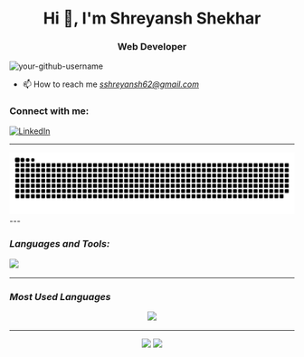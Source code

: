 <h1 align="center">Hi 👋, I'm Shreyansh Shekhar</h1>
<h3 align="center">Web Developer</h3>

<p align="left"> <img src="https://komarev.com/ghpvc/?username=Frost2204&label=Profile%20views&color=0e75b6&style=flat" alt="your-github-username" /> </p>

- 📫 How to reach me *sshreyansh62@gmail.com*

### Connect with me:
[![LinkedIn](https://img.shields.io/badge/LinkedIn-0077B5?style=for-the-badge&logo=linkedin&logoColor=white)](https://www.linkedin.com/in/shreyansh-shekhar-184b5b225/)


---
<img src="https://raw.githubusercontent.com/MrEvrim/MrEvrim/output/github-contribution-grid-snake-dark.svg" width="700px">
---

### *Languages and Tools:*
<p align="left">
  <img src="https://skillicons.dev/icons?i=unity,androidstudio,cpp,cs,sqlite" />
</p>

---

### *Most Used Languages*
<p align="center">
  <img src="https://github-readme-stats.vercel.app/api/top-langs/?username=Frost2204&layout=compact&theme=dark" />
</p>

---
<p align="center">
  <img src="https://github-readme-streak-stats.herokuapp.com/?user=Frost2204&theme=dark" />    
  <img src="https://github-readme-stats.vercel.app/api?username=Frost2204&show_icons=true&theme=dark" />
</p>
